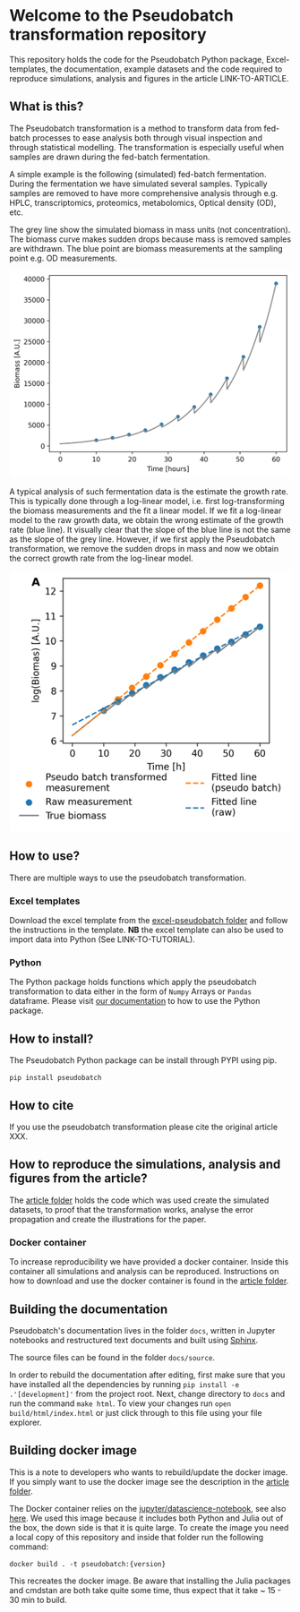 # Welcome to the Pseudobatch transformation repository
This repository holds the code for the Pseudobatch Python package, Excel-templates, the documentation, example datasets and the code required to reproduce simulations, analysis and figures in the article LINK-TO-ARTICLE.


## What is this?
The Pseudobatch transformation is a method to transform data from fed-batch processes to ease analysis both through visual inspection and through statistical modelling. The transformation is especially useful when samples are drawn during the fed-batch fermentation.

A simple example is the following (simulated) fed-batch fermentation. During the fermentation we have simulated several samples. Typically samples are removed to have more comprehensive analysis through e.g. HPLC, transcriptomics, proteomics, metabolomics, Optical density (OD), etc. 

The grey line show the simulated biomass in mass units (not concentration). The biomass curve makes sudden drops because mass is removed samples are withdrawn. The blue point are biomass measurements at the sampling point e.g. OD measurements.

![](./article/figures/fedbatch_raw_biomass.png)

A typical analysis of such fermentation data is the estimate the growth rate. This is typically done through a log-linear model, i.e. first log-transforming the biomass measurements and the fit a linear model. If we fit a log-linear model to the raw growth data, we obtain the wrong estimate of the growth rate (blue line). It visually clear that the slope of the blue line is not the same as the slope of the grey line. However, if we first apply the Pseudobatch transformation, we remove the sudden drops in mass and now we obtain the correct growth rate from the log-linear model.

![](./article/figures/transformed_and_non-transformed_logscale_paper.png)

## How to use?
There are multiple ways to use the pseudobatch transformation. 

### Excel templates
Download the excel template from the [excel-pseudobatch folder](./excel-pseudobatch/) and follow the instructions in the template. **NB** the excel template can also be used to import data into Python (See LINK-TO-TUTORIAL).

### Python
The Python package holds functions which apply the pseudobatch transformation to data either in the form of `Numpy` Arrays or `Pandas` dataframe. Please visit [our documentation]() to how to use the Python package.

## How to install?
The Pseudobatch Python package can be install through PYPI using pip.
```
pip install pseudobatch
```

## How to cite
If you use the pseudobatch transformation please cite the original article XXX.

## How to reproduce the simulations, analysis and figures from the article?
The [article folder](./article/) holds the code which was used create the simulated datasets, to proof that the transformation works, analyse the error propagation and create the illustrations for the paper. 

### Docker container
To increase reproducibility we have provided a docker container. Inside this container all simulations and analysis can be reproduced. Instructions on how to download and use the docker container is found in the [article folder](./article/README.md).

## Building the documentation

Pseudobatch's documentation lives in the folder `docs`, written in Jupyter
notebooks and restructured text documents and built using
[Sphinx](https://www.sphinx-doc.org). 

The source files can be found in the folder `docs/source`.

In order to rebuild the documentation after editing, first make sure that you
have installed all the dependencies by running `pip install -e
.'[development]'` from the project root. Next, change directory to `docs` and
run the command `make html`. To view your changes run `open
build/html/index.html` or just click through to this file using your file
explorer.

## Building docker image 
This is a note to developers who wants to rebuild/update the docker image. If you simply want to use the docker image see the description in the [article folder](./article/README.md). 

The Docker container relies on the [jupyter/datascience-notebook](https://hub.docker.com/r/jupyter/datascience-notebook/tags/), see also [here](https://jupyter-docker-stacks.readthedocs.io/en/latest/using/selecting.html#jupyter-datascience-notebook). We used this image because it includes both Python and Julia out of the box, the down side is that it is quite large. To create the image you need a local copy of this repository and inside that folder run the following command:

```
docker build . -t pseudobatch:{version}
```

This recreates the docker image. Be aware that installing the Julia packages and cmdstan are both take quite some time, thus expect that it take ~ 15 - 30 min to build.